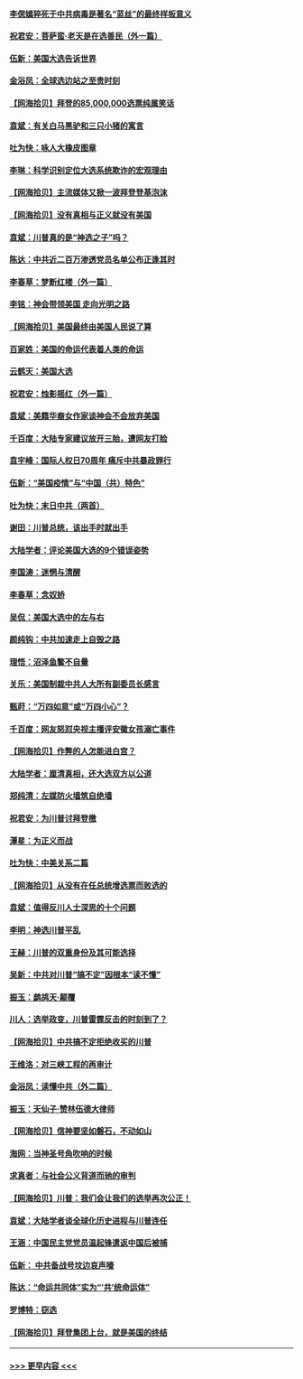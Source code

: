 #### [李偲嫣猝死于中共病毒是著名“蓝丝”的最终样板意义](../pages/nsc993/n12628812.md?t=12181851) 
#### [祝君安：菩萨蛮·老天是在选善民（外一篇）](../pages/nsc993/n12628793.md?t=12181851) 
#### [伍新：美国大选告诉世界](../pages/nsc993/n12628768.md?t=12181851) 
#### [金浴凤：全球选边站之至贵时刻](../pages/nsc993/n12627318.md?t=12181851) 
#### [【网海拾贝】拜登的85,000,000选票纯属笑话](../pages/nsc993/n12626569.md?t=12181851) 
#### [袁斌：有关白马黑驴和三只小猪的寓言](../pages/nsc993/n12626198.md?t=12181851) 
#### [吐为快：咏人大橡皮图章](../pages/nsc993/n12624470.md?t=12181851) 
#### [李琳：科学识别定位大选系统欺诈的宏观理由](../pages/nsc993/n12624340.md?t=12181851) 
#### [【网海拾贝】主流媒体又掀一波拜登登基泡沫](../pages/nsc993/n12624000.md?t=12181851) 
#### [【网海拾贝】没有真相与正义就没有美国](../pages/nsc993/n12621885.md?t=12181851) 
#### [袁斌：川普真的是“神选之子”吗？](../pages/nsc993/n12621749.md?t=12181851) 
#### [陈达：中共近二百万渗透党员名单公布正逢其时](../pages/nsc993/n12620870.md?t=12181851) 
#### [李春草：梦断红楼（外一篇）](../pages/nsc993/n12619122.md?t=12181851) 
#### [李铭：神会带领美国 走向光明之路](../pages/nsc993/n12618584.md?t=12181851) 
#### [【网海拾贝】美国最终由美国人民说了算](../pages/nsc993/n12617255.md?t=12181851) 
#### [百家姓：美国的命运代表着人类的命运](../pages/nsc993/n12615838.md?t=12181851) 
#### [云鹤天：美国大选](../pages/nsc993/n12615994.md?t=12181851) 
#### [祝君安：烛影摇红（外一篇）](../pages/nsc993/n12615975.md?t=12181851) 
#### [袁斌：美籍华裔女作家谈神会不会放弃美国](../pages/nsc993/n12615263.md?t=12181851) 
#### [千百度：大陆专家建议放开三胎，遭网友打脸](../pages/nsc993/n12614456.md?t=12181851) 
#### [袁宇峰：国际人权日70周年 痛斥中共暴政罪行](../pages/nsc993/n12611965.md?t=12181851) 
#### [伍新：“美国疫情”与“中国（共）特色”](../pages/nsc993/n12611463.md?t=12181851) 
#### [吐为快：末日中共（两首）](../pages/nsc993/n12611461.md?t=12181851) 
#### [谢田：川普总统，该出手时就出手](../pages/nsc993/n12610905.md?t=12181851) 
#### [大陆学者：评论美国大选的9个错误姿势](../pages/nsc993/n12609586.md?t=12181851) 
#### [李国涛：迷惘与清醒](../pages/nsc993/n12607532.md?t=12181851) 
#### [李春草：念奴娇](../pages/nsc993/n12607083.md?t=12181851) 
#### [吴侃：美国大选中的左与右](../pages/nsc993/n12607054.md?t=12181851) 
#### [颜纯钩：中共加速走上自毁之路](../pages/nsc993/n12606473.md?t=12181851) 
#### [理悟：沼泽鱼鳖不自量](../pages/nsc993/n12606454.md?t=12181851) 
#### [关乐：美国制裁中共人大所有副委员长感言](../pages/nsc993/n12606442.md?t=12181851) 
#### [甄莳：“万四如意”或“万四小心”？](../pages/nsc993/n12606091.md?t=12181851) 
#### [千百度：网友怒怼央视主播评安徽女孩溺亡事件](../pages/nsc993/n12605370.md?t=12181851) 
#### [【网海拾贝】作弊的人怎能进白宫？](../pages/nsc993/n12603546.md?t=12181851) 
#### [大陆学者：厘清真相，还大选双方以公道](../pages/nsc993/n12603475.md?t=12181851) 
#### [郑纯清：左媒防火墙筑自绝墙](../pages/nsc993/n12602226.md?t=12181851) 
#### [祝君安：为川普讨拜登檄](../pages/nsc993/n12602199.md?t=12181851) 
#### [潭星：为正义而战](../pages/nsc993/n12600926.md?t=12181851) 
#### [吐为快：中美关系二篇](../pages/nsc993/n12600908.md?t=12181851) 
#### [【网海拾贝】从没有在任总统增选票而败选的](../pages/nsc993/n12600435.md?t=12181851) 
#### [袁斌：值得反川人士深思的十个问题](../pages/nsc993/n12600332.md?t=12181851) 
#### [李明：神选川普平乱](../pages/nsc993/n12599751.md?t=12181851) 
#### [王赫：川普的双重身份及其可能选择](../pages/nsc993/n12599723.md?t=12181851) 
#### [吴新：中共对川普“搞不定”因根本“读不懂”](../pages/nsc993/n12599502.md?t=12181851) 
#### [振玉：鹧鸪天‧颠覆](../pages/nsc993/n12599494.md?t=12181851) 
#### [川人：选举政变，川普雷霆反击的时刻到了？](../pages/nsc993/n12599291.md?t=12181851) 
#### [【网海拾贝】中共搞不定拒绝收买的川普](../pages/nsc993/n12598955.md?t=12181851) 
#### [王维洛：对三峡工程的再审计](../pages/nsc993/n12598436.md?t=12181851) 
#### [金浴凤：读懂中共（外二篇）](../pages/nsc993/n12597943.md?t=12181851) 
#### [振玉：天仙子‧赞林伍德大律师](../pages/nsc993/n12597929.md?t=12181851) 
#### [【网海拾贝】信神要坚如磐石，不动如山](../pages/nsc993/n12597901.md?t=12181851) 
#### [海网：当神圣号角吹响的时候](../pages/nsc993/n12595891.md?t=12181851) 
#### [求真者：与社会公义背道而驰的审判](../pages/nsc993/n12595868.md?t=12181851) 
#### [【网海拾贝】川普：我们会让我们的选举再次公正！](../pages/nsc993/n12594930.md?t=12181851) 
#### [袁斌：大陆学者谈全球化历史进程与川普连任](../pages/nsc993/n12594690.md?t=12181851) 
#### [王涵：中国民主党党员温起锋遣返中国后被捕](../pages/nsc993/n12594540.md?t=12181851) 
#### [伍新： 中共备战号坟边哀声嚎](../pages/nsc993/n12593086.md?t=12181851) 
#### [陈达：“命运共同体”实为“‘共’统命运体”](../pages/nsc993/n12590865.md?t=12181851) 
#### [罗博特：窃选](../pages/nsc993/n12590619.md?t=12181851) 
#### [【网海拾贝】拜登集团上台，就是美国的终结](../pages/nsc993/n12589725.md?t=12181851) 

----
#### [ >>> 更早内容 <<< ](../indexes/nsc993-earlier.md)
